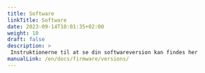 ```yaml
---
title: Software
linkTitle: Software
date: 2023-09-14T10:01:35+02:00
weight: 10
draft: false
description: >
 Instruktionerne til at se din softwareversion kan findes her
manualLink: /en/docs/firmware/versions/
---
```

<script>
  window.location.href = "/en/docs/firmware/versions/";
</script>
